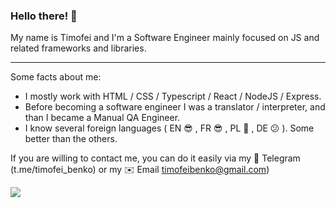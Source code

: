 ### Hello there! 👋

<!--
**Timofei-Benko/Timofei-Benko** is a ✨ _special_ ✨ repository because its `README.md` (this file) appears on your GitHub profile. -->

My name is Timofei and I'm a Software Engineer mainly focused on JS and related frameworks and libraries.
 
---
Some facts about me:
* I mostly work with HTML / CSS / Typescript / React / NodeJS / Express.
* Before becoming a software engineer I was a translator / interpreter, and than I became a Manual QA Engineer.  
* I know several foreign languages ( EN 😎 , FR 😎 , PL 🙂 , DE 😕 ). Some better than the others. 

If you are willing to contact me, you can do it easily via my 💬 Telegram (t.me/timofei_benko) or my ✉️ Email timofeibenko@gmail.com)

<img src="https://www.codewars.com/users/moriturus/badges/large">
